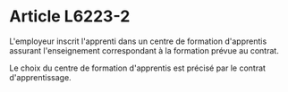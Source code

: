 # Article L6223-2

L'employeur inscrit l'apprenti dans un centre de formation d'apprentis assurant l'enseignement correspondant à la formation prévue au contrat.

Le choix du centre de formation d'apprentis est précisé par le contrat d'apprentissage.